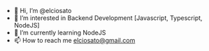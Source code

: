 - 👋 Hi, I’m @elciosato
- 👀 I’m interested in Backend Development [Javascript, Typescript, NodeJS]
- 🌱 I’m currently learning NodeJS
- 📫 How to reach me elciosato@gmail.com

<!---
elciosato/elciosato is a ✨ special ✨ repository because its `README.md` (this file) appears on your GitHub profile.
You can click the Preview link to take a look at your changes.
--->
